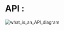# API : 
![what_is_an_API_diagram](https://github.com/1Ahmedzedan/js_cheat_sheet/assets/116225212/17115824-605a-457e-bb08-6f6076ec176b)
